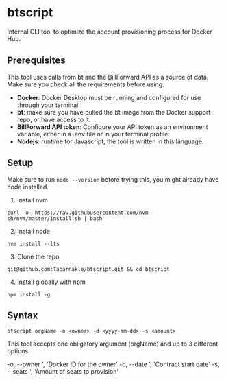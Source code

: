 # btscript

Internal CLI tool to optimize the account provisioning process for Docker Hub.

## Prerequisites

This tool uses calls from bt and the BillForward API as a source of data. Make sure you check all the requirements before using.

- **Docker**: Docker Desktop must be running and configured for use through your terminal
- **bt**: make sure you have pulled the bt image from the Docker support repo, or have access to it.
- **BillForward API token**: Configure your API token as an environment variable, either in a .env file or in your terminal profile.
- **Nodejs**: runtime for Javascript, the tool is written in this language.

## Setup

Make sure to run `node --version` before trying this, you  might already have node installed.

1. Install nvm
```
curl -o- https://raw.githubusercontent.com/nvm-sh/nvm/master/install.sh | bash
```
2. Install node
```
nvm install --lts
```
3. Clone the repo
```
git@github.com:Tabarnakle/btscript.git && cd btscript
```
4. Install globally with npm
```
npm install -g
```
## Syntax
```
btscript orgName -o <owner> -d <yyyy-mm-dd> -s <amount>
```
This tool accepts one obligatory argument (orgName) and up to 3 different options

-o, --owner <owner>', 'Docker ID for the owner'
-d, --date <yyyy-mm-dd>', 'Contract start date'
-s, --seats <amount>', 'Amount of seats to provision'
